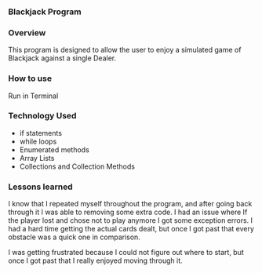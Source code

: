 ### Blackjack Program

### Overview
This program is designed to allow the user to
enjoy a simulated game of Blackjack against a
single Dealer.

### How to use
Run in Terminal

### Technology Used
* if statements
* while loops
* Enumerated methods
* Array Lists
* Collections and Collection Methods

### Lessons learned
I know that I repeated myself throughout the program,
and after going back through it I was able to removing
some extra code. I had an issue where If the player
lost and chose not to play anymore I got some exception errors.
I had a hard time getting the actual cards dealt, but once I
got past that every obstacle was a quick one in comparison.

I was getting frustrated because I could not figure out where to
start, but once I got past that I really enjoyed moving through it.
